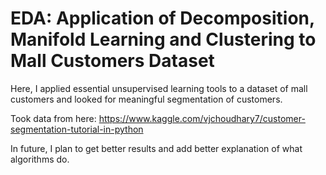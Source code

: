 <h1>EDA: Application of Decomposition, Manifold Learning and Clustering to Mall Customers Dataset</h1>

Here, I applied essential unsupervised learning tools to a dataset of mall customers and looked for meaningful segmentation of customers.

Took data from here: https://www.kaggle.com/vjchoudhary7/customer-segmentation-tutorial-in-python

In future, I plan to get better results and add better explanation of what algorithms do.
